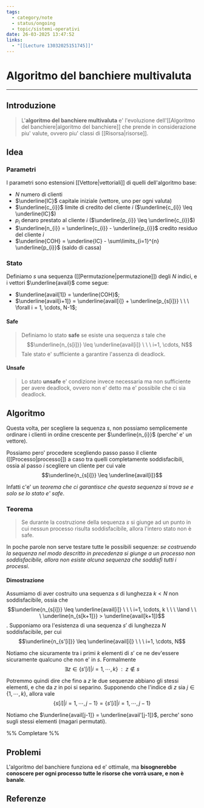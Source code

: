 ```yaml
---
tags:
  - category/note
  - status/ongoing
  - topic/sistemi-operativi
date: 26-03-2025 13:47:52
links:
  - "[[Lecture 13032025151745]]"
---
```

# Algoritmo del banchiere multivaluta
---
## Introduzione
> L'**algoritmo del banchiere multivaluta** e' l'evoluzione dell'[[Algoritmo del banchiere|algoritmo del banchiere]] che prende in considerazione piu' valute, ovvero piu' classi di [[Risorsa|risorse]].

## Idea
### Parametri
I parametri sono estensioni [[Vettore|vettoriali]] di quelli dell'algoritmo base:
- $N$ numero di clienti
- $\underline{IC}$ capitale iniziale (vettore, uno per ogni valuta)
- $\underline{c_{i}}$ limite di credito del cliente $i$ ($\underline{c_{i}} \leq \underline{IC}$)
- $p_{i}$ denaro prestato al cliente $i$ ($\underline{p_{i}} \leq \underline{c_{i}}$)
- $\underline{n_{i}} = \underline{c_{i}} - \underline{p_{i}}$ credito residuo del cliente $i$
- $\underline{COH} = \underline{IC} - \sum\limits_{i=1}^{n} \underline{p_{i}}$ (saldo di cassa)

### Stato
Definiamo $s$ una sequenza ([[Permutazione|permutazione]]) degli $N$ indici, e i vettori $\underline{avail}$ come segue:
- $\underline{avail[1]} = \underline{COH}$;
- $\underline{avail[i+1]} = \underline{avail[i]} + \underline{p_{s[i]}} \ \ \ \forall i = 1, \cdots, N-1$;

#### Safe
> Definiamo lo stato **safe** se esiste una sequenza $s$ tale che
> $$\underline{n_{s[i]}} \leq \underline{avail[i]} \ \ \ i=1, \cdots, N$$
> Tale stato e' sufficiente a garantire l'assenza di deadlock.

#### Unsafe
> Lo stato **unsafe** e' condizione invece necessaria ma non sufficiente per avere deadlock, ovvero non e' detto ma e' possibile che ci sia deadlock.

## Algoritmo
Questa volta, per scegliere la sequenza $s$, non possiamo semplicemente ordinare i clienti in ordine crescente per $\underline{n_{i}}$ (perche' e' un vettore).

Possiamo pero' procedere scegliendo passo passo il cliente ([[Processo|processo]]) a caso tra quelli completamente soddisfacibili, ossia al passo $i$ scegliere un cliente per cui vale
$$\underline{n_{s[i]}} \leq \underline{avail[i]}$$

Infatti c'e' un _teorema che ci garantisce che questa sequenza si trova se e solo se lo stato e' safe_.

### Teorema
> Se durante la costruzione della sequenza $s$ si giunge ad un punto in cui nessun processo risulta soddisfacibile, allora l'intero stato non è safe.

In poche parole non serve testare tutte le possibili sequenze: _se costruendo la sequenza nel modo descritto in precedenza si giunge a un processo non soddisfacibile, allora non esiste alcuna sequenza che soddisfi tutti i processi_.

#### Dimostrazione
Assumiamo di aver costruito una sequenza $s$ di lunghezza $k < N$ non soddisfacibile, ossia che $$\underline{n_{s[i]}} \leq \underline{avail[i]} \ \ \ i=1, \cdots, k \ \ \ \land \ \ \ \underline{n_{s[k+1]}} > \underline{avail[k+1]}$$.
Supponiamo ora l'esistenza di una sequenza $s'$ di lunghezza $N$ soddisfacibile, per cui
$$\underline{n_{s'[i]}} \leq \underline{avail[i]} \ \ \ i=1, \cdots, N$$

Notiamo che sicuramente tra i primi $k$ elementi di $s'$ ce ne dev'essere sicuramente qualcuno che non e' in $s$. Formalmente
$$\exists z \in \{s'[i] | i = 1, \cdots, k\} \ \ : \ \ z \notin s$$

Potremmo quindi dire che fino a $z$ le due sequenze abbiano gli stessi elementi, e che da $z$ in poi si separino. Supponendo che l'indice di $z$ sia $j \in \{1, \cdots, k\}$, allora vale
$$\{s[i] | i = 1, \cdots, j-1\} = \{s'[i] | i = 1, \cdots, j-1\}$$

Notiamo che $\underline{avail[j-1]} = \underline{avail'[j-1]}$, perche' sono sugli stessi elementi (magari permutati).

%% Completare %%

## Problemi
L'algoritmo del banchiere funziona ed e' ottimale, ma **bisognerebbe conoscere per ogni processo tutte le risorse che vorrà usare, e non è banale**.

## Referenze